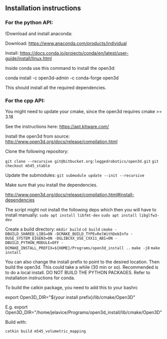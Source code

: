 
## Installation instructions


### For the python API:

!Download and install anaconda:

Download:
https://www.anaconda.com/products/individual

Install: 
https://docs.conda.io/projects/conda/en/latest/user-guide/install/linux.html


Inside conda use this command to install the open3d:

conda install -c open3d-admin -c conda-forge open3d

This should install all the required dependencies.


### For the cpp API:

You might need to update your cmake, since the open3d requires cmake >= 3.18

See the instructions here:
https://apt.kitware.com/

Install the open3d from source:
http://www.open3d.org/docs/release/compilation.html

Clone the following repository:  

`git clone --recursive git@bitbucket.org:leggedrobotics/open3d.git`
`git checkout m545_stable`

Update the submodules:
`git submodule update --init --recursive`

Make sure that you install the dependencies.

http://www.open3d.org/docs/release/compilation.html#install-dependencies

The script might not install the following deps which then you will have to install manually:
`sudo apt install libfmt-dev`
`sudo apt install libglfw3-dev`

Create a build directory:
`mkdir build`
`cd build`
`cmake -DBUILD_SHARED_LIBS=ON -DCMAKE_BUILD_TYPE=RelWithDebInfo -DUSE_SYSTEM_EIGEN3=ON -DGLIBCXX_USE_CXX11_ABI=ON -DBUILD_PYTHON_MODULE=OFF -DCMAKE_INSTALL_PREFIX=${HOME}/Programs/open3d_install ..`
`make -j8`
`make install`


You can also change the install prefix to point to the desired location.
Then build the open3d. This could take a while (30 min or so).
Recommended is to do a local install.
DO NOT BUILD THE PYTHON PACKAGES. Refer to installation instructions for conda.

 
To build the catkin package, you need to add this to your bashrc

export Open3D_DIR="${your install prefix}/lib/cmake/Open3D"

E.g. 
export Open3D_DIR="/home/jelavice/Programs/open3d_install/lib/cmake/Open3D"

Build with:

`catkin build m545_volumetric_mapping`
